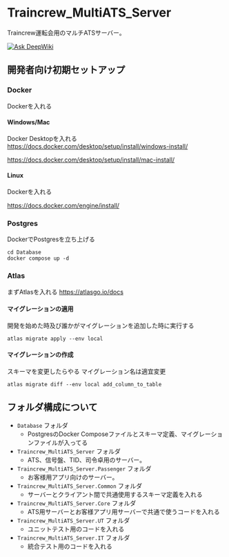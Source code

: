 # Traincrew_MultiATS_Server

Traincrew運転会用のマルチATSサーバー。

[![Ask DeepWiki](https://deepwiki.com/badge.svg)](https://deepwiki.com/Kesigomon/Traincrew_MultiATS_Server)

## 開発者向け初期セットアップ

### Docker
Dockerを入れる
#### Windows/Mac
Docker Desktopを入れる
https://docs.docker.com/desktop/setup/install/windows-install/

https://docs.docker.com/desktop/setup/install/mac-install/
#### Linux
Dockerを入れる

https://docs.docker.com/engine/install/

### Postgres
DockerでPostgresを立ち上げる
```
cd Database
docker compose up -d
```

### Atlas

まずAtlasを入れる
https://atlasgo.io/docs

#### マイグレーションの適用
開発を始めた時及び誰かがマイグレーションを追加した時に実行する
```
atlas migrate apply --env local
```
#### マイグレーションの作成
スキーマを変更したらやる マイグレーション名は適宜変更
```
atlas migrate diff --env local add_column_to_table
```

## フォルダ構成について

- `Database` フォルダ
  - PostgresのDocker Composeファイルとスキーマ定義、マイグレーションファイルが入ってる
- `Traincrew_MultiATS_Server` フォルダ
  - ATS、信号盤、TID、司令卓用のサーバー。
- `Traincrew_MultiATS_Server.Passenger` フォルダ
  - お客様用アプリ向けのサーバー。
- `Traincrew_MultiATS_Server.Common` フォルダ
  - サーバーとクライアント間で共通使用するスキーマ定義を入れる
- `Traincrew_MultiATS_Server.Core` フォルダ
  - ATS用サーバーとお客様アプリ用サーバーで共通で使うコードを入れる
- `Traincrew_MultiATS_Server.UT` フォルダ
  - ユニットテスト用のコードを入れる
- `Traincrew_MultiATS_Server.IT` フォルダ
  - 統合テスト用のコードを入れる